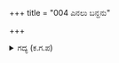 +++
title = "004 ಎನಲು ಬನ್ದನು"

+++

<details><summary>ಗದ್ಯ (ಕ.ಗ.ಪ) </summary>

4. ಆಗ ತಾವರೆಯ ತೋಟವೇ ಎದುರು ಬಂದಂತೆ, ಪರಿಮಳಭರಿತವಾದ ಸೌಗಂಧಿಕ ತಾವರೆಯನ್ನು ಕೈಯ್ಯಲ್ಲಿ ಹಿಡಿದು ಗುಂಜಾರವ ಮಾಡಿತ್ತಿರುವ ದುಂಬಿಗಳ ಸಹಿತ ಮಿಂಚುತ್ತಿರುವ ಮೋರೆ ಮತ್ತು ಕೆಂಪಾದ  ಕಣ್ಣುಗಳಿಂದ  ಭಯಂಕರನಾಗಿ ಕಣುತ್ತಿದ್ದ ಭೀಮನನ್ನು  ಧರ್ಮಜನು ಕಂಡನು.
</details>
